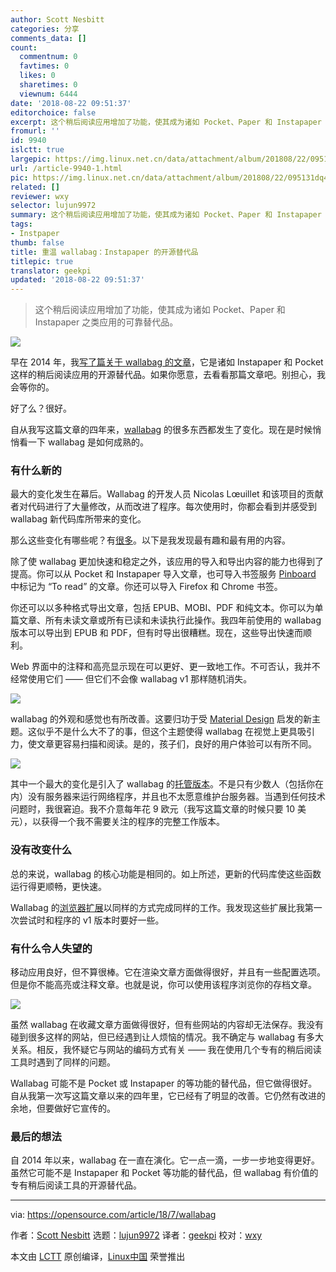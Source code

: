 ```yaml
---
author: Scott Nesbitt
categories: 分享
comments_data: []
count:
  commentnum: 0
  favtimes: 0
  likes: 0
  sharetimes: 0
  viewnum: 6444
date: '2018-08-22 09:51:37'
editorchoice: false
excerpt: 这个稍后阅读应用增加了功能，使其成为诸如 Pocket、Paper 和 Instapaper 之类应用的可靠替代品。
fromurl: ''
id: 9940
islctt: true
largepic: https://img.linux.net.cn/data/attachment/album/201808/22/095131dq4w994h4hbszalg.jpg
url: /article-9940-1.html
pic: https://img.linux.net.cn/data/attachment/album/201808/22/095131dq4w994h4hbszalg.jpg.thumb.jpg
related: []
reviewer: wxy
selector: lujun9972
summary: 这个稍后阅读应用增加了功能，使其成为诸如 Pocket、Paper 和 Instapaper 之类应用的可靠替代品。
tags:
- Instpaper
thumb: false
title: 重温 wallabag：Instapaper 的开源替代品
titlepic: true
translator: geekpi
updated: '2018-08-22 09:51:37'
---
```



> 
> 这个稍后阅读应用增加了功能，使其成为诸如 Pocket、Paper 和 Instapaper 之类应用的可靠替代品。
> 
> 
> 


![](/data/attachment/album/201808/22/095131dq4w994h4hbszalg.jpg)


早在 2014 年，我[写了篇关于 wallabag 的文章](https://opensource.com/life/14/4/open-source-read-it-later-app-wallabag)，它是诸如 Instapaper 和 Pocket 这样的稍后阅读应用的开源替代品。如果你愿意，去看看那篇文章吧。别担心，我会等你的。


好了么？很好。


自从我写这篇文章的四年来，[wallabag](https://wallabag.org/en) 的很多东西都发生了变化。现在是时候悄悄看一下 wallabag 是如何成熟的。


### 有什么新的


最大的变化发生在幕后。Wallabag 的开发人员 Nicolas Lœuillet 和该项目的贡献者对代码进行了大量修改，从而改进了程序。每次使用时，你都会看到并感受到 wallabag 新代码库所带来的变化。


那么这些变化有哪些呢？有[很多](https://www.wallabag.org/en/news/wallabag-v2)。以下是我发现最有趣和最有用的内容。


除了使 wallabag 更加快速和稳定之外，该应用的导入和导出内容的能力也得到了提高。你可以从 Pocket 和 Instapaper 导入文章，也可导入书签服务 [Pinboard](https://pinboard.in) 中标记为 “To read” 的文章。你还可以导入 Firefox 和 Chrome 书签。


你还可以以多种格式导出文章，包括 EPUB、MOBI、PDF 和纯文本。你可以为单篇文章、所有未读文章或所有已读和未读执行此操作。我四年前使用的 wallabag 版本可以导出到 EPUB 和 PDF，但有时导出很糟糕。现在，这些导出快速而顺利。


Web 界面中的注释和高亮显示现在可以更好、更一致地工作。不可否认，我并不经常使用它们 —— 但它们不会像 wallabag v1 那样随机消失。


![](/data/attachment/album/201808/22/095141utl1ra212jifuxyj.png)


wallabag 的外观和感觉也有所改善。这要归功于受 [Material Design](https://en.wikipedia.org/wiki/Material_Design) 启发的新主题。这似乎不是什么大不了的事，但这个主题使得 wallabag 在视觉上更具吸引力，使文章更容易扫描和阅读。是的，孩子们，良好的用户体验可以有所不同。


![](/data/attachment/album/201808/22/095142lty0eue63j36sfs0.png)


其中一个最大的变化是引入了 wallabag 的[托管版本](https://www.wallabag.it)。不是只有少数人（包括你在内）没有服务器来运行网络程序，并且也不太愿意维护台服务器。当遇到任何技术问题时，我很窘迫。我不介意每年花 9 欧元（我写这篇文章的时候只要 10 美元），以获得一个我不需要关注的程序的完整工作版本。


### 没有改变什么


总的来说，wallabag 的核心功能是相同的。如上所述，更新的代码库使这些函数运行得更顺畅，更快速。


Wallabag 的[浏览器扩展](https://github.com/wallabag/wallabagger)以同样的方式完成同样的工作。我发现这些扩展比我第一次尝试时和程序的 v1 版本时要好一些。


### 有什么令人失望的


移动应用良好，但不算很棒。它在渲染文章方面做得很好，并且有一些配置选项。但是你不能高亮或注释文章。也就是说，你可以使用该程序浏览你的存档文章。


![](/data/attachment/album/201808/22/095143euto88sasj85uy8f.png)


虽然 wallabag 在收藏文章方面做得很好，但有些网站的内容却无法保存。我没有碰到很多这样的网站，但已经遇到让人烦恼的情况。我不确定与 wallabag 有多大关系。相反，我怀疑它与网站的编码方式有关 —— 我在使用几个专有的稍后阅读工具时遇到了同样的问题。


Wallabag 可能不是 Pocket 或 Instapaper 的等功能的替代品，但它做得很好。自从我第一次写这篇文章以来的四年里，它已经有了明显的改善。它仍然有改进的余地，但要做好它宣传的。


### 最后的想法


自 2014 年以来，wallabag 在一直在演化。它一点一滴，一步一步地变得更好。虽然它可能不是 Instapaper 和 Pocket 等功能的替代品，但 wallabag 有价值的专有稍后阅读工具的开源替代品。




---


via: <https://opensource.com/article/18/7/wallabag>


作者：[Scott Nesbitt](https://opensource.com/users/scottnesbitt) 选题：[lujun9972](https://github.com/lujun9972) 译者：[geekpi](https://github.com/geekpi) 校对：[wxy](https://github.com/wxy)


本文由 [LCTT](https://github.com/LCTT/TranslateProject) 原创编译，[Linux中国](https://linux.cn/) 荣誉推出